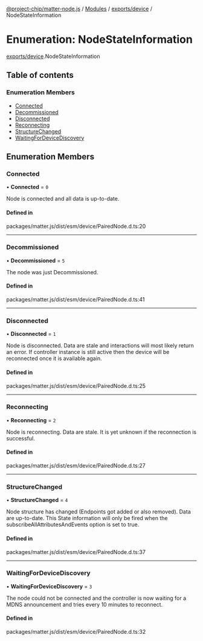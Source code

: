 [@project-chip/matter-node.js](../README.md) / [Modules](../modules.md) / [exports/device](../modules/exports_device.md) / NodeStateInformation

# Enumeration: NodeStateInformation

[exports/device](../modules/exports_device.md).NodeStateInformation

## Table of contents

### Enumeration Members

- [Connected](exports_device.NodeStateInformation.md#connected)
- [Decommissioned](exports_device.NodeStateInformation.md#decommissioned)
- [Disconnected](exports_device.NodeStateInformation.md#disconnected)
- [Reconnecting](exports_device.NodeStateInformation.md#reconnecting)
- [StructureChanged](exports_device.NodeStateInformation.md#structurechanged)
- [WaitingForDeviceDiscovery](exports_device.NodeStateInformation.md#waitingfordevicediscovery)

## Enumeration Members

### Connected

• **Connected** = ``0``

Node is connected and all data is up-to-date.

#### Defined in

packages/matter.js/dist/esm/device/PairedNode.d.ts:20

___

### Decommissioned

• **Decommissioned** = ``5``

The node was just Decommissioned.

#### Defined in

packages/matter.js/dist/esm/device/PairedNode.d.ts:41

___

### Disconnected

• **Disconnected** = ``1``

Node is disconnected. Data are stale and interactions will most likely return an error. If controller instance
is still active then the device will be reconnected once it is available again.

#### Defined in

packages/matter.js/dist/esm/device/PairedNode.d.ts:25

___

### Reconnecting

• **Reconnecting** = ``2``

Node is reconnecting. Data are stale. It is yet unknown if the reconnection is successful.

#### Defined in

packages/matter.js/dist/esm/device/PairedNode.d.ts:27

___

### StructureChanged

• **StructureChanged** = ``4``

Node structure has changed (Endpoints got added or also removed). Data are up-to-date.
This State information will only be fired when the subscribeAllAttributesAndEvents option is set to true.

#### Defined in

packages/matter.js/dist/esm/device/PairedNode.d.ts:37

___

### WaitingForDeviceDiscovery

• **WaitingForDeviceDiscovery** = ``3``

The node could not be connected and the controller is now waiting for a MDNS announcement and tries every 10
minutes to reconnect.

#### Defined in

packages/matter.js/dist/esm/device/PairedNode.d.ts:32
